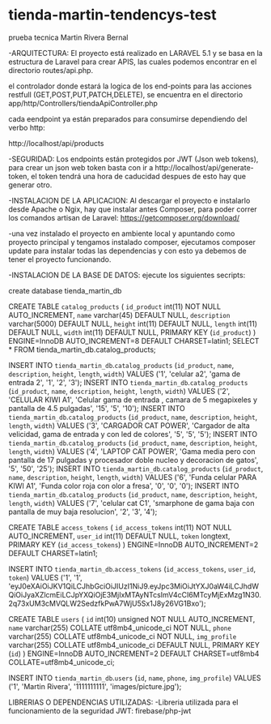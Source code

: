# tienda-martin-tendencys-test
prueba tecnica Martin Rivera Bernal

-ARQUITECTURA:
 El proyecto está realizado en LARAVEL 5.1 y se basa en la estructura de Laravel para crear APIS, las cuales podemos encontrar en el directorio routes/api.php.
 
 el controlador donde estará la logica de los end-points para las acciones restfull (GET,POST,PUT,PATCH,DELETE), se encuentra en el directorio 
 app/http/Controllers/tiendaApiController.php

 cada eendpoint ya están preparados para consumirse dependiendo del verbo http: 
 
 http://localhost/api/products

-SEGURIDAD:
 Los endpoints están protegidos por JWT (Json web tokens), para crear un json web token basta con ir a http://localhost/api/generate-token, el token tendrá una hora 
 de caducidad despues de esto hay que generar otro.

-INSTALACION DE LA APLICACION:
 Al descargar el proyecto e instalarlo desde Apache o Ngix, hay que instalar antes Composer, para poder correr los comandos artisan de Laravel: 
 https://getcomposer.org/download/

-una vez instalado el proyecto en ambiente local y apuntando como proyecto principal y tengamos instalado composer, ejecutamos composer update para instalar todas 
 las dependencias y con esto ya debemos de tener el proyecto funcionando.


-INSTALACION DE LA BASE DE DATOS:
ejecute los siguientes secripts:

create database tienda_martin_db

CREATE TABLE `catalog_products` (
  `id_product` int(11) NOT NULL AUTO_INCREMENT,
  `name` varchar(45) DEFAULT NULL,
  `description` varchar(5000) DEFAULT NULL,
  `height` int(11) DEFAULT NULL,
  `length` int(11) DEFAULT NULL,
  `width` int(11) DEFAULT NULL,
  PRIMARY KEY (`id_product`)
) ENGINE=InnoDB AUTO_INCREMENT=8 DEFAULT CHARSET=latin1;
SELECT * FROM tienda_martin_db.catalog_products;

INSERT INTO `tienda_martin_db`.`catalog_products` (`id_product`, `name`, `description`, `height`, `length`, `width`) VALUES ('1', 'celular a2', 'gama de entrada 2', '1', '2', '3');
INSERT INTO `tienda_martin_db`.`catalog_products` (`id_product`, `name`, `description`, `height`, `length`, `width`) VALUES ('2', 'CELULAR KIWI A1', 'Celular gama de entrada , camara de 5 megapixeles y pantalla de 4.5 pulgadas', '15', '5', '10');
INSERT INTO `tienda_martin_db`.`catalog_products` (`id_product`, `name`, `description`, `height`, `length`, `width`) VALUES ('3', 'CARGADOR CAT POWER', 'Cargador de alta velicidad, gama de entrada y con led de colores', '5', '5', '5');
INSERT INTO `tienda_martin_db`.`catalog_products` (`id_product`, `name`, `description`, `height`, `length`, `width`) VALUES ('4', 'LAPTOP CAT POWER', 'Gama media pero con pantalla de 17 pulgadas y procesador doble nucleo y decoracion de gatos', '5', '50', '25');
INSERT INTO `tienda_martin_db`.`catalog_products` (`id_product`, `name`, `description`, `height`, `length`, `width`) VALUES ('6', 'Funda celular PARA KIWI A1', 'Funda color roja con olor a fresa', '0', '0', '0');
INSERT INTO `tienda_martin_db`.`catalog_products` (`id_product`, `name`, `description`, `height`, `length`, `width`) VALUES ('7', 'celular cat C1', 'smarphone de gama baja con pantalla de muy baja resolucion', '2', '3', '4');

CREATE TABLE `access_tokens` (
  `id_access_tokens` int(11) NOT NULL AUTO_INCREMENT,
  `user_id` int(11) DEFAULT NULL,
  `token` longtext,
  PRIMARY KEY (`id_access_tokens`)
) ENGINE=InnoDB AUTO_INCREMENT=2 DEFAULT CHARSET=latin1;

INSERT INTO `tienda_martin_db`.`access_tokens` (`id_access_tokens`, `user_id`, `token`) VALUES ('1', '1', 'eyJ0eXAiOiJKV1QiLCJhbGciOiJIUzI1NiJ9.eyJpc3MiOiJtYXJ0aW4iLCJhdWQiOiJyaXZlcmEiLCJpYXQiOjE3MjIxMTAyNTcsImV4cCI6MTcyMjExMzg1N30.2q73xUM3cMVQLW2SedzfkPwA7WjU5Sx1J8y26VG1Bxo');

CREATE TABLE `users` (
  `id` int(10) unsigned NOT NULL AUTO_INCREMENT,
  `name` varchar(255) COLLATE utf8mb4_unicode_ci NOT NULL,
  `phone` varchar(255) COLLATE utf8mb4_unicode_ci NOT NULL,
  `img_profile` varchar(255) COLLATE utf8mb4_unicode_ci DEFAULT NULL,
  PRIMARY KEY (`id`)
) ENGINE=InnoDB AUTO_INCREMENT=2 DEFAULT CHARSET=utf8mb4 COLLATE=utf8mb4_unicode_ci;

INSERT INTO `tienda_martin_db`.`users` (`id`, `name`, `phone`, `img_profile`) VALUES ('1', 'Martin Rivera', '1111111111', 'images/picture.jpg');




LIBRERIAS O DEPENDENCIAS UTILIZADAS:
-Libreria utilizada para el funcionamiento de la seguridad JWT:  firebase/php-jwt

 
 

 
